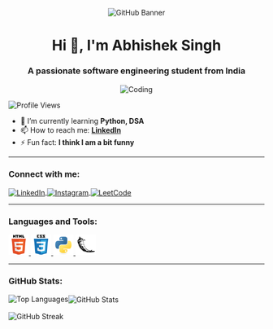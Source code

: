 
<p align="center">
  <img src="https://files.oaiusercontent.com/file-ERKVkwxiZX4a3LAU3g5hX5?se=2025-02-25T20%3A07%3A33Z&sp=r&sv=2024-08-04&sr=b&rscc=max-age%3D604800%2C%20immutable%2C%20private&rscd=attachment%3B%20filename%3D02dc257f-66d8-412f-a1f4-a3fbf25dcb4b.webp&sig=jquFAbVQSXzyG/cinIdVjZ5ru%2BWWwO7%2BPDxxpmPSLNs%3D" alt="GitHub Banner">
</p>


<h1 align="center">Hi 👋, I'm Abhishek Singh</h1>
<h3 align="center">A passionate software engineering student from India</h3>


<p align="center">
  <img align="center" alt="Coding" width="400" src="https://user-images.githubusercontent.com/55389276/140866485-8fb1c876-9a8f-4d6a-98dc-08c4981eaf70.gif">
</p>

<!-- Profile Views -->
<p align="left"> 
  <img src="https://komarev.com/ghpvc/?username=abhishek-singh-2008&label=Profile%20views&color=0e75b6&style=flat" alt="Profile Views" />
</p>

<!-- About Me -->
- 🌱 I’m currently learning **Python, DSA**  
- 📫 How to reach me: **[LinkedIn](https://www.linkedin.com/in/abhishek-singh-2008/)**  
- ⚡ Fun fact: **I think I am a bit funny**  

---

<!-- Connect with me -->
<h3 align="left">Connect with me:</h3>
<p align="left">
  <a href="https://linkedin.com/in/abhishek-singh-2008" target="_blank">
    <img align="center" src="https://raw.githubusercontent.com/rahuldkjain/github-profile-readme-generator/master/src/images/icons/Social/linked-in-alt.svg" alt="LinkedIn" height="30" width="40" />
  </a>
  <a href="https://instagram.com/_.abhisheksingh1420" target="_blank">
    <img align="center" src="https://raw.githubusercontent.com/rahuldkjain/github-profile-readme-generator/master/src/images/icons/Social/instagram.svg" alt="Instagram" height="30" width="40" />
  </a>
  <a href="https://www.leetcode.com/abhishek_2008" target="_blank">
    <img align="center" src="https://raw.githubusercontent.com/rahuldkjain/github-profile-readme-generator/master/src/images/icons/Social/leet-code.svg" alt="LeetCode" height="30" width="40" />
  </a>
</p>

---

<!-- Languages and Tools -->
<h3 align="left">Languages and Tools:</h3>
<p align="left">
  <a href="https://www.w3.org/html/" target="_blank">
    <img src="https://raw.githubusercontent.com/devicons/devicon/master/icons/html5/html5-original-wordmark.svg" alt="HTML5" width="40" height="40"/>
  </a>
  <a href="https://www.w3schools.com/css/" target="_blank">
    <img src="https://raw.githubusercontent.com/devicons/devicon/master/icons/css3/css3-original-wordmark.svg" alt="CSS3" width="40" height="40"/>
  </a>
  <a href="https://www.python.org" target="_blank">
    <img src="https://raw.githubusercontent.com/devicons/devicon/master/icons/python/python-original.svg" alt="Python" width="40" height="40"/>
  </a>
  <a href="https://flask.palletsprojects.com/" target="_blank">
    <img src="https://raw.githubusercontent.com/devicons/devicon/master/icons/flask/flask-original.svg" alt="Flask" width="40" height="40"/>
  </a>
</p>

---

<!-- GitHub Stats -->
<h3 align="left">GitHub Stats:</h3>
<p>
  <img align="left" src="https://github-readme-stats.vercel.app/api/top-langs/?username=abhishek-singh-2008&show_icons=true&locale=en&layout=compact" alt="Top Languages" />
</p>

<p>
  <img align="center" src="https://github-readme-stats.vercel.app/api?username=abhishek-singh-2008&show_icons=true&locale=en" alt="GitHub Stats" />
</p>

<p>
  <img align="center" src="https://github-readme-streak-stats.herokuapp.com/?user=abhishek-singh-2008" alt="GitHub Streak" />
</p>
